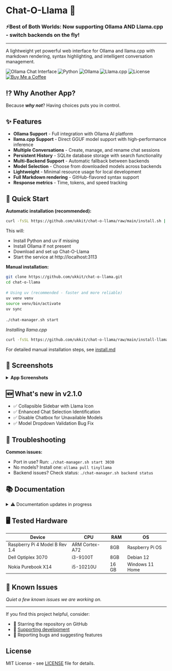 # Chat-O-Llama 🦙

### ⚡Best of Both Worlds: Now supporting Ollama AND Llama.cpp - switch backends on the fly!
---

A lightweight yet powerful web interface for Ollama and llama.cpp with markdown rendering, syntax highlighting, and intelligent conversation management.

![Ollama Chat Interface](https://img.shields.io/badge/Interface-Web%20Based-blue)
![Python](https://img.shields.io/badge/Python-3.10%2B-green)
![Ollama](https://img.shields.io/badge/connect-OLLAMA-blue)
![Llama.cpp](https://img.shields.io/badge/connect-LLAMA.CPP-blue)
![License](https://img.shields.io/badge/License-MIT-yellow)
[![Buy Me a Coffee](https://img.shields.io/badge/Buy%20Me%20A%20Coffee-%E2%98%95-yellow)](https://buymeacoffee.com/ukkit)

## ⁉️ Why Another App?

Because **_why not_**? Having choices puts you in control.

## ✨ Features

- **Ollama Support** - Full integration with Ollama AI platform
- **llama.cpp Support** - Direct GGUF model support with high-performance inference
- **Multiple Conversations** - Create, manage, and rename chat sessions
- **Persistent History** - SQLite database storage with search functionality
- **Multi-Backend Support** - Automatic fallback between backends
- **Model Selection** - Choose from downloaded models across backends
- **Lightweight** - Minimal resource usage for local development
- **Full Markdown rendering** - GitHub-flavored syntax support
- **Response metrics** - Time, tokens, and speed tracking

## 🚀 Quick Start

**Automatic installation (recommended):**

```bash
curl -fsSL https://github.com/ukkit/chat-o-llama/raw/main/install.sh | bash
```

This will:
- Install Python and uv if missing
- Install Ollama if not present
- Download and set up Chat-O-Llama
- Start the service at http://localhost:3113

**Manual installation:**

```bash
git clone https://github.com/ukkit/chat-o-llama.git
cd chat-o-llama

# Using uv (recommended - faster and more reliable)
uv venv venv
source venv/bin/activate
uv sync

./chat-manager.sh start
```

*Installing llama.cpp*

```bash
curl -fsSL https://github.com/ukkit/chat-o-llama/raw/main/install-llamacpp.sh | bash
```
For detailed manual installation steps, see [install.md](./docs/install.md)

## 📸 Screenshots

<details> <summary><b>App Screenshots</b></summary>

![chat-o-llama - First Screen](./docs/assets/screenshot1.png)
First screen after installation

![chat-o-llama - Switch between ollama and llama.cpp](./docs/assets/screenshot2.png)
Available backends - Ollama and Llama.cpp

![chat-o-llama - Quick switch](./docs/assets/screenshot3.png)
Quick switch between Ollama and Llama.cpp

![chat-o-llama - Chat in llama.cpp](./docs/assets/screenshot4.png)
Chat in llama.cpp with visible L indicator

![chat-o-llama - Chat in Ollam](./docs/assets/screenshot5.png)
Chat in Ollama with visible O indicator

![chat-o-llama - Quick Switch back](./docs/assets/screenshot6.png)
Thinking styling

</details>

## 🆕 What's new in v2.1.0

- ✅ Collapsible Sidebar with Llama Icon
- ✅ Enhanced Chat Selection Identification
- ✅ Disable Chatbox for Unavailable Models
- ✅ Model Dropdown Validation Bug Fix

## 🔧 Troubleshooting

**Common issues:**

- Port in use? Run: `./chat-manager.sh start 3030`
- No models? Install one: `ollama pull tinyllama`
- Backend issues? Check status: `./chat-manager.sh backend status`

## 📚 Documentation

<details><summary>⚠️ Documentation updates in progress </summary>

| Document | Description |
|---------|-------------|
| [Installation Guide](./docs/install.md) | Detailed installation instructions |
| [Features](./docs/features.md) | Complete features overview |
| [Process Management](./docs/chat_manager_docs.md) | Using chat-manager.sh for service control |
| [Configuration](./docs/config.md) | Configuration options and settings |
| [API Reference](./docs/api.md) | REST API documentation |
| [Troubleshooting](./docs/troubleshooting.md) | Common issues and solutions |

</details>

## 🖥  Tested Hardware

| Device | CPU | RAM | OS |
|---------|-------------|---------|-------------|
| Raspberry Pi 4 Model B Rev 1.4 | ARM Cortex-A72 | 8GB | Raspberry Pi OS |
| Dell Optiplex 3070 | i3-9100T | 8GB | Debian 12 |
| Nokia Purebook X14 | i5-10210U | 16 GB | Windows 11 Home |

## 🐛 Known Issues

_Quiet a few known issues we are working on._

---

If you find this project helpful, consider:

- 🌟 Starring the repository on GitHub
- 🤝 [Supporting development](https://buymeacoffee.com/ukkit)
- 🐛 Reporting bugs and suggesting features

## License

MIT License - see [LICENSE](LICENSE) file for details.